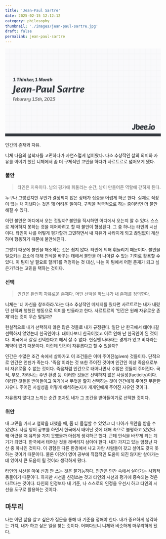 ```yaml
---
title: 'Jean-Paul Sartre'
date: 2025-02-15 12:12:12
category: philosophy
thumbnail: './images/jean-paul-sartre.jpg'
draft: false
permalink: jean-paul-sartre
---
```


![](./images/jean-paul-sartre.jpg)

인간의 존재와 자유.

니체 다음의 철학자를 고민하다가 자연스럽게 넘어왔다. 다소 추상적인 삶의 의미와 자유를 이야기 했던 니체에서 좀 더 구체적인 고민을 하다가 사르트르로 넘어오게 됐다.

### 불안
> 타인은 지옥이다. 남의 평가에 휘둘리는 순간, 남이 만들어준 역할에 갇히게 된다.

누구나 그렇겠지만 무언가 결정되지 않은 상태가 집중을 어렵게 하곤 한다. 실제로 직장이 없는 채 지낸다는 것은 꽤 어려운 일이다. 구직을 적극적으로 하는 중이라면 더 불안해질 수 있다.

이런 불안은 어디에서 오는 것일까? 불안을 직시하면 어디에서 오는지 알 수 있다. 스스로 제어하지 못하는 것을 제어하려고 할 때 불안이 형성된다. 그 중 하나는 타인의 시선이다. 타인이 나를 어떻게 평가할까 고민하면서 내 자유가 사라지게 되고 끊임없이 계산하며 행동하기 때문에 불안해진다. 

그렇기 때문에 불안을 해소하는 것은 쉽지 않다. 타인에 의해 휘둘리기 때문이다. 불안을 일으키는 요소에 대해 인식을 바꾸는 데에서 불안을 더 나아갈 수 있는 기회로 활용할 수 있다. 이 팀이 날 필요로 할까?를 걱정하는 것 대신, 나는 이 팀에서 어떤 존재가 되고 싶은가?라는 고민을 택하는 것이다.

### 선택
> 인간은 완전히 자유로운 존재다. 어떤 선택을 하느냐가 내 존재를 정의한다.

니체는 '너 자신을 창조하라.'라는 다소 추상적인 메세지를 줬다면 사르트르는 내가 내렸던 선택과 행했던 행동으로 의미를 만들라고 한다. 사르트르의 '인간은 원래 자유로운 존재'라는 것이 무슨 말일까?

현실적으로 내가 선택하지 않은 많은 것들로 내가 규정된다. 일단 난 한국에서 태어나길 선택하지 않았는데 한국인이다. 태어나보니 한국이었고 이로 인해 난 한국인이 된 것이다. 미국에서 살길 선택한다고 해서 살 수 없다. 현실엔 나라라는 경계가 있고 비자라는 제약이 있기 때문이다. 이런데 인간이 자유롭다고 할 수 있을까?

인간은 수많은 조건 속에서 살아가고 이 조건들은 이미 주어진(given) 것들이다. 단적으로 인간은 언젠가 죽는다. '죽음'이라는 것 또한 주어진 것이며 인간인 이상 죽음으로부터 자유로울 수 없는 것이다. 죽음처럼 인간으로 태어나면서 수많은 것들이 주어진다. 국적, 부모, 자라나는 주변 환경 등. 이러한 것들은 선택하지 않은 사실성(facticity)이다. 이러한 것들을 받아들이고 여기에서 무엇을 할지 선택하는 것이 인간에게 주어진 무한한 자유다. 주어진 사실성을 어떻게 해석하는지가 개개인에게 주어진 자유인 것이다.

자유롭지 않다고 느끼는 순간 조차도 네가 그 조건을 받아들이기로 선택한 것이다.

### 위안
내 고민을 가지고 철학을 대했을 때, 좀 더 몰입할 수 있었고 더 나아가 위안을 받을 수 있었다. 사실 영어 공부를 하면서 한국에서 태어난 것에 대해 속으로 불평하고 있었다. 왜 어렸을 때 유학을 가지 못했을까 아쉽게 생각하곤 했다. 근데 인식을 바꾸게 되는 계기가 되었다. 한국에서 태어난 것을 레버리지 삼아야 한다. 내가 가지고 있는 엄청난 자산 중 하나인 것이다. 이 경험은 다른 환경에서 나고 자란 사람들이 갖고 싶어도 갖지 못하는 것이기 때문이다. 물론 이것이 영어 공부에 직접적인 도움이 되진 않지만 살아가는데 있어서 큰 도움이 될 것이라 생각하게 됐다.

타인의 시선을 아예 신경 안 쓰는 것은 불가능하다. 인간은 인간 속에서 살아가는 사회적 동물이기 때문이다. 하지만 시선을 신경쓰는 것과 타인의 시선과 평가에 종속되는 것은 다르다는 것이다. 타인의 인정보다 내 기준, 나 스스로의 인정을 우선시 하고 타인의 시선을 도구로 활용하는 것이다.

## 마무리
나는 어떤 삶을 살고 싶은가 질문을 통해 내 기준을 정해야 한다. 내가 중요하게 생각하는 가치, 내가 하고 싶은 일을 찾는 것이다. 어쩌다보니 니체와 비슷하게 마무리하게 됐다.
